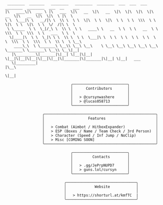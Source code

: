 ```
 ________  _______   ________   ________  ________  ___  ___  ___  ________  ________  ___  __    ___       
|\   ____\|\  ___ \ |\   ___  \|\   __  \|\   __  \|\  \|\  \|\  \|\   __  \|\   __  \|\  \|\  \ |\  \      
\ \  \___|\ \   __/|\ \  \\ \  \ \  \|\  \ \  \|\  \ \  \ \  \\\  \ \  \|\  \ \  \|\  \ \  \/  /|\ \  \     
 \ \_____  \ \  \_|/_\ \  \\ \  \ \   ____\ \   __  \ \  \ \   __  \ \  \\\  \ \  \\\  \ \   ___  \ \  \    
  \|____|\  \ \  \_|\ \ \  \\ \  \ \  \___|\ \  \ \  \ \  \ \  \ \  \ \  \\\  \ \  \\\  \ \  \\ \  \ \__\   
    ____\_\  \ \_______\ \__\\ \__\ \__\    \ \__\ \__\ \__\ \__\ \__\ \_______\ \_______\ \__\\ \__\|__|   
   |\_________\|_______|\|__| \|__|\|__|     \|__|\|__|\|__|\|__|\|__|\|_______|\|_______|\|__| \|__|   ___ 
   \|_________|                                                                                        |\__\
                                                                                                       \|__|
```
                                                                                                            
                                  ╭─────────────────────────╮
                                  │      Contributors       │
                                  │                         │
                                  │   > @cursynwashere      │
                                  │   > @lucas058713        │
                                  ╰─────────────────────────╯
                                                                
                     ╭───────────────────────────────────────────────────╮
                     │                    Features                       │
                     │                                                   │
                     │   > Combat (Aimbot / HitboxExpander)              │
                     │   > ESP (Boxes / Name / Team Check / 3rd Person)  │
                     │   > Character (Speed / Inf Jump / NoClip)         │
                     │   > Misc [COMING SOON]                            │
                     ╰───────────────────────────────────────────────────╯

                                  ╭─────────────────────────╮
                                  │         Contacts        │
                                  │                         │
                                  │   > .gg/JePrpNUPD7      │
                                  │   > guns.lol/cursyn     │
                                  ╰─────────────────────────╯

                               ╭────────────────────────────────╮
                               │             Website            │
                               │                                │
                               │   > https://shorturl.at/kmfTC  |
                               ╰────────────────────────────────╯


